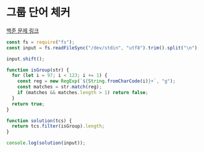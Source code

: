 # 그룹 단어 체커

[백준 문제 링크](https://www.acmicpc.net/problem/1316)

```javascript
const fs = require("fs");
const input = fs.readFileSync("/dev/stdin", "utf8").trim().split("\n");

input.shift();

function isGroup(str) {
  for (let i = 97; i < 123; i += 1) {
    const reg = new RegExp(`${String.fromCharCode(i)}+`, "g");
    const matches = str.match(reg);
    if (matches && matches.length > 1) return false;
  }
  return true;
}

function solution(tcs) {
  return tcs.filter(isGroup).length;
}

console.log(solution(input));
```
